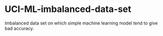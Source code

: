 # UCI-ML-imbalanced-data-set
Imbalanced data set on which simple machine learning model tend to give bad accuracy.
